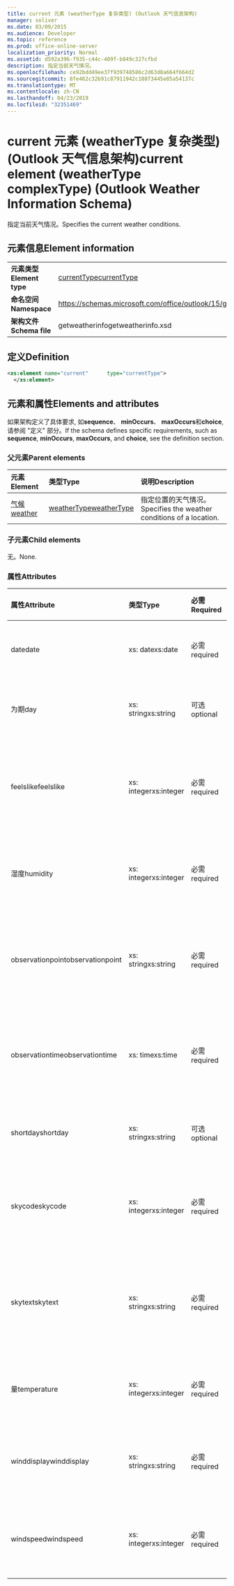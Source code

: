 ```yaml
---
title: current 元素 (weatherType 复杂类型) (Outlook 天气信息架构)
manager: soliver
ms.date: 03/09/2015
ms.audience: Developer
ms.topic: reference
ms.prod: office-online-server
localization_priority: Normal
ms.assetid: d592a396-f935-c44c-409f-b849c327cfbd
description: 指定当前天气情况。
ms.openlocfilehash: ce92bdd49ee37f939748586c2d63d8a664f664d2
ms.sourcegitcommit: 8fe462c32b91c87911942c188f3445e85a54137c
ms.translationtype: MT
ms.contentlocale: zh-CN
ms.lasthandoff: 04/23/2019
ms.locfileid: "32351469"
---
```

# <a name="current-element-weathertype-complextype-outlook-weather-information-schema"></a><span data-ttu-id="00938-103">current 元素 (weatherType 复杂类型) (Outlook 天气信息架构)</span><span class="sxs-lookup"><span data-stu-id="00938-103">current element (weatherType complexType) (Outlook Weather Information Schema)</span></span>

<span data-ttu-id="00938-104">指定当前天气情况。</span><span class="sxs-lookup"><span data-stu-id="00938-104">Specifies the current weather conditions.</span></span>
  
## <a name="element-information"></a><span data-ttu-id="00938-105">元素信息</span><span class="sxs-lookup"><span data-stu-id="00938-105">Element information</span></span>

|||
|:-----|:-----|
|<span data-ttu-id="00938-106">**元素类型**</span><span class="sxs-lookup"><span data-stu-id="00938-106">**Element type**</span></span> <br/> |[<span data-ttu-id="00938-107">currentType</span><span class="sxs-lookup"><span data-stu-id="00938-107">currentType</span></span>](currenttype-complextype-outlook-weather-information-schema.md) <br/> |
|<span data-ttu-id="00938-108">**命名空间**</span><span class="sxs-lookup"><span data-stu-id="00938-108">**Namespace**</span></span> <br/> |https://schemas.microsoft.com/office/outlook/15/getweatherinfo.xsd  <br/> |
|<span data-ttu-id="00938-109">**架构文件**</span><span class="sxs-lookup"><span data-stu-id="00938-109">**Schema file**</span></span> <br/> |<span data-ttu-id="00938-110">getweatherinfo</span><span class="sxs-lookup"><span data-stu-id="00938-110">getweatherinfo.xsd</span></span>  <br/> |
   
## <a name="definition"></a><span data-ttu-id="00938-111">定义</span><span class="sxs-lookup"><span data-stu-id="00938-111">Definition</span></span>

```XML
<xs:element name="current"      type="currentType">
  </xs:element>  

```

## <a name="elements-and-attributes"></a><span data-ttu-id="00938-112">元素和属性</span><span class="sxs-lookup"><span data-stu-id="00938-112">Elements and attributes</span></span>

<span data-ttu-id="00938-113">如果架构定义了具体要求, 如**sequence**、 **minOccurs**、 **maxOccurs**和**choice**, 请参阅 "定义" 部分。</span><span class="sxs-lookup"><span data-stu-id="00938-113">If the schema defines specific requirements, such as **sequence**, **minOccurs**, **maxOccurs**, and **choice**, see the definition section.</span></span> 
  
### <a name="parent-elements"></a><span data-ttu-id="00938-114">父元素</span><span class="sxs-lookup"><span data-stu-id="00938-114">Parent elements</span></span>

|<span data-ttu-id="00938-115">**元素**</span><span class="sxs-lookup"><span data-stu-id="00938-115">**Element**</span></span>|<span data-ttu-id="00938-116">**类型**</span><span class="sxs-lookup"><span data-stu-id="00938-116">**Type**</span></span>|<span data-ttu-id="00938-117">**说明**</span><span class="sxs-lookup"><span data-stu-id="00938-117">**Description**</span></span>|
|:-----|:-----|:-----|
|[<span data-ttu-id="00938-118">气候</span><span class="sxs-lookup"><span data-stu-id="00938-118">weather</span></span>](weather-element-weatherdata-elementoutlook-weather-information-schema.md) <br/> |[<span data-ttu-id="00938-119">weatherType</span><span class="sxs-lookup"><span data-stu-id="00938-119">weatherType</span></span>](weathertype-complextype-outlook-weather-information-schema.md) <br/> |<span data-ttu-id="00938-120">指定位置的天气情况。</span><span class="sxs-lookup"><span data-stu-id="00938-120">Specifies the weather conditions of a location.</span></span>  <br/> |
   
### <a name="child-elements"></a><span data-ttu-id="00938-121">子元素</span><span class="sxs-lookup"><span data-stu-id="00938-121">Child elements</span></span>

<span data-ttu-id="00938-122">无。</span><span class="sxs-lookup"><span data-stu-id="00938-122">None.</span></span>
  
### <a name="attributes"></a><span data-ttu-id="00938-123">属性</span><span class="sxs-lookup"><span data-stu-id="00938-123">Attributes</span></span>

|<span data-ttu-id="00938-124">**属性**</span><span class="sxs-lookup"><span data-stu-id="00938-124">**Attribute**</span></span>|<span data-ttu-id="00938-125">**类型**</span><span class="sxs-lookup"><span data-stu-id="00938-125">**Type**</span></span>|<span data-ttu-id="00938-126">**必需**</span><span class="sxs-lookup"><span data-stu-id="00938-126">**Required**</span></span>|<span data-ttu-id="00938-127">**描述**</span><span class="sxs-lookup"><span data-stu-id="00938-127">**Description**</span></span>|<span data-ttu-id="00938-128">**可能的值**</span><span class="sxs-lookup"><span data-stu-id="00938-128">**Possible values**</span></span>|
|:-----|:-----|:-----|:-----|:-----|
|<span data-ttu-id="00938-129">date</span><span class="sxs-lookup"><span data-stu-id="00938-129">date</span></span>  <br/> |<span data-ttu-id="00938-130">xs: date</span><span class="sxs-lookup"><span data-stu-id="00938-130">xs:date</span></span>  <br/> |<span data-ttu-id="00938-131">必需</span><span class="sxs-lookup"><span data-stu-id="00938-131">required</span></span>  <br/> |<span data-ttu-id="00938-132">指定今天的日期。</span><span class="sxs-lookup"><span data-stu-id="00938-132">Specifies today's date.</span></span>  <br/> |<span data-ttu-id="00938-133">类型 xs: date 的值</span><span class="sxs-lookup"><span data-stu-id="00938-133">A value of the type xs:date</span></span>  <br/> |
|<span data-ttu-id="00938-134">为期</span><span class="sxs-lookup"><span data-stu-id="00938-134">day</span></span>  <br/> |<span data-ttu-id="00938-135">xs: string</span><span class="sxs-lookup"><span data-stu-id="00938-135">xs:string</span></span>  <br/> |<span data-ttu-id="00938-136">可选</span><span class="sxs-lookup"><span data-stu-id="00938-136">optional</span></span>  <br/> |<span data-ttu-id="00938-137">指定预测的日期。</span><span class="sxs-lookup"><span data-stu-id="00938-137">Specifies a day for the forecast.</span></span>  <br/> |<span data-ttu-id="00938-138">类型 xs: string 的值</span><span class="sxs-lookup"><span data-stu-id="00938-138">A value of the type xs:string</span></span>  <br/> |
|<span data-ttu-id="00938-139">feelslike</span><span class="sxs-lookup"><span data-stu-id="00938-139">feelslike</span></span>  <br/> |<span data-ttu-id="00938-140">xs: integer</span><span class="sxs-lookup"><span data-stu-id="00938-140">xs:integer</span></span>  <br/> |<span data-ttu-id="00938-141">必需</span><span class="sxs-lookup"><span data-stu-id="00938-141">required</span></span>  <br/> |<span data-ttu-id="00938-142">指定当前天气的外观的温度。</span><span class="sxs-lookup"><span data-stu-id="00938-142">Specifies the temperature of how the current weather feels like.</span></span>  <br/> |<span data-ttu-id="00938-143">类型 xs: integer 的值</span><span class="sxs-lookup"><span data-stu-id="00938-143">A value of the type xs:integer</span></span>  <br/> |
|<span data-ttu-id="00938-144">湿度</span><span class="sxs-lookup"><span data-stu-id="00938-144">humidity</span></span>  <br/> |<span data-ttu-id="00938-145">xs: integer</span><span class="sxs-lookup"><span data-stu-id="00938-145">xs:integer</span></span>  <br/> |<span data-ttu-id="00938-146">必需</span><span class="sxs-lookup"><span data-stu-id="00938-146">required</span></span>  <br/> |<span data-ttu-id="00938-147">指定当前的数值湿度值。</span><span class="sxs-lookup"><span data-stu-id="00938-147">Specifies the current numerical humidity value.</span></span>  <br/> |<span data-ttu-id="00938-148">类型 xs: integer 的值</span><span class="sxs-lookup"><span data-stu-id="00938-148">A value of the type xs:integer</span></span>  <br/> |
|<span data-ttu-id="00938-149">observationpoint</span><span class="sxs-lookup"><span data-stu-id="00938-149">observationpoint</span></span>  <br/> |<span data-ttu-id="00938-150">xs: string</span><span class="sxs-lookup"><span data-stu-id="00938-150">xs:string</span></span>  <br/> |<span data-ttu-id="00938-151">必需</span><span class="sxs-lookup"><span data-stu-id="00938-151">required</span></span>  <br/> |<span data-ttu-id="00938-152">指定观察当前天气信息的位置。</span><span class="sxs-lookup"><span data-stu-id="00938-152">Specifies where the current weather information is observed from.</span></span>  <br/> |<span data-ttu-id="00938-153">类型 xs: string 的值</span><span class="sxs-lookup"><span data-stu-id="00938-153">A value of the type xs:string</span></span>  <br/> |
|<span data-ttu-id="00938-154">observationtime</span><span class="sxs-lookup"><span data-stu-id="00938-154">observationtime</span></span>  <br/> |<span data-ttu-id="00938-155">xs: time</span><span class="sxs-lookup"><span data-stu-id="00938-155">xs:time</span></span>  <br/> |<span data-ttu-id="00938-156">必需</span><span class="sxs-lookup"><span data-stu-id="00938-156">required</span></span>  <br/> |<span data-ttu-id="00938-157">指定何时在中观察当前天气信息。</span><span class="sxs-lookup"><span data-stu-id="00938-157">Specifies when the current weather information is observed at.</span></span>  <br/> |<span data-ttu-id="00938-158">类型 xs: time 的值</span><span class="sxs-lookup"><span data-stu-id="00938-158">A value of the type xs:time</span></span>  <br/> |
|<span data-ttu-id="00938-159">shortday</span><span class="sxs-lookup"><span data-stu-id="00938-159">shortday</span></span>  <br/> |<span data-ttu-id="00938-160">xs: string</span><span class="sxs-lookup"><span data-stu-id="00938-160">xs:string</span></span>  <br/> |<span data-ttu-id="00938-161">可选</span><span class="sxs-lookup"><span data-stu-id="00938-161">optional</span></span>  <br/> |<span data-ttu-id="00938-162">指定缩写形式的日期。</span><span class="sxs-lookup"><span data-stu-id="00938-162">Specifies a day in abbreviated form.</span></span>  <br/> |<span data-ttu-id="00938-163">类型 xs: string 的值</span><span class="sxs-lookup"><span data-stu-id="00938-163">A value of the type xs:string</span></span>  <br/> |
|<span data-ttu-id="00938-164">skycode</span><span class="sxs-lookup"><span data-stu-id="00938-164">skycode</span></span>  <br/> |<span data-ttu-id="00938-165">xs: integer</span><span class="sxs-lookup"><span data-stu-id="00938-165">xs:integer</span></span>  <br/> |<span data-ttu-id="00938-166">必需</span><span class="sxs-lookup"><span data-stu-id="00938-166">required</span></span>  <br/> |<span data-ttu-id="00938-167">指定当前天气条件的整数代码。</span><span class="sxs-lookup"><span data-stu-id="00938-167">Specifies an integer code for the current weather conditions.</span></span>  <br/> |<span data-ttu-id="00938-168">类型 xs: integer 的值</span><span class="sxs-lookup"><span data-stu-id="00938-168">A value of the type xs:integer</span></span>  <br/> |
|<span data-ttu-id="00938-169">skytext</span><span class="sxs-lookup"><span data-stu-id="00938-169">skytext</span></span>  <br/> |<span data-ttu-id="00938-170">xs: string</span><span class="sxs-lookup"><span data-stu-id="00938-170">xs:string</span></span>  <br/> |<span data-ttu-id="00938-171">必需</span><span class="sxs-lookup"><span data-stu-id="00938-171">required</span></span>  <br/> |<span data-ttu-id="00938-172">指定一个描述当前天气情况的两个字。</span><span class="sxs-lookup"><span data-stu-id="00938-172">Specifies one to two words describing current weather conditions.</span></span>  <br/> |<span data-ttu-id="00938-173">类型 xs: string 的值</span><span class="sxs-lookup"><span data-stu-id="00938-173">A value of the type xs:string</span></span>  <br/> |
|<span data-ttu-id="00938-174">量</span><span class="sxs-lookup"><span data-stu-id="00938-174">temperature</span></span>  <br/> |<span data-ttu-id="00938-175">xs: integer</span><span class="sxs-lookup"><span data-stu-id="00938-175">xs:integer</span></span>  <br/> |<span data-ttu-id="00938-176">必需</span><span class="sxs-lookup"><span data-stu-id="00938-176">required</span></span>  <br/> |<span data-ttu-id="00938-177">指定位置的当前温度。</span><span class="sxs-lookup"><span data-stu-id="00938-177">Specifies the current temperature of the location.</span></span>  <br/> |<span data-ttu-id="00938-178">类型 xs: integer 的值</span><span class="sxs-lookup"><span data-stu-id="00938-178">A value of the type xs:integer</span></span>  <br/> |
|<span data-ttu-id="00938-179">winddisplay</span><span class="sxs-lookup"><span data-stu-id="00938-179">winddisplay</span></span>  <br/> |<span data-ttu-id="00938-180">xs: string</span><span class="sxs-lookup"><span data-stu-id="00938-180">xs:string</span></span>  <br/> |<span data-ttu-id="00938-181">必需</span><span class="sxs-lookup"><span data-stu-id="00938-181">required</span></span>  <br/> |<span data-ttu-id="00938-182">一个描述当前风条件的字符串。</span><span class="sxs-lookup"><span data-stu-id="00938-182">A string that describes the current wind conditions.</span></span>  <br/> |<span data-ttu-id="00938-183">类型 xs: string 的值</span><span class="sxs-lookup"><span data-stu-id="00938-183">A value of the type xs:string</span></span>  <br/> |
|<span data-ttu-id="00938-184">windspeed</span><span class="sxs-lookup"><span data-stu-id="00938-184">windspeed</span></span>  <br/> |<span data-ttu-id="00938-185">xs: integer</span><span class="sxs-lookup"><span data-stu-id="00938-185">xs:integer</span></span>  <br/> |<span data-ttu-id="00938-186">必需</span><span class="sxs-lookup"><span data-stu-id="00938-186">required</span></span>  <br/> |<span data-ttu-id="00938-187">指定当前的数值风速度值。</span><span class="sxs-lookup"><span data-stu-id="00938-187">Specifies the current numerical wind speed value.</span></span>  <br/> |<span data-ttu-id="00938-188">类型 xs: integer 的值</span><span class="sxs-lookup"><span data-stu-id="00938-188">A value of the type xs:integer</span></span>  <br/> |
   

